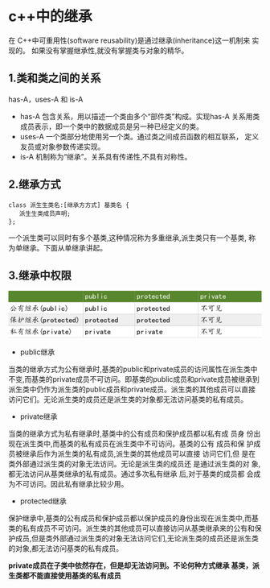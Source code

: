 # c++中的继承

在 C++中可重用性\(software reusability\)是通过继承\(inheritance\)这一机制来 实现的。 如果没有掌握继承性,就没有掌握类与对象的精华。

## 1.类和类之间的关系

has-A，uses-A 和 is-A

* has-A 包含关系，用以描述一个类由多个“部件类”构成。实现has-A 关系用类成员表示，即一个类中的数据成员是另一种已经定义的类。
* uses-A 一个类部分地使用另一个类。通过类之间成员函数的相互联系， 定义友员或对象参数传递实现。
* is-A 机制称为“继承”。关系具有传递性,不具有对称性。

## 2.继承方式

```
class 派⽣生类名:[继承⽅方式] 基类名 {
   派⽣生类成员声明;
};
```

一个派生类可以同时有多个基类,这种情况称为多重继承,派生类只有一个基类, 称为单继承。下面从单继承讲起。

## 3.继承中权限

![](../.gitbook/assets/markdown-img-paste-20180525141524664.png)

* ︎      public继承

当类的继承方式为公有继承时,基类的public和private成员的访问属性在派生类中不变,而基类的private成员不可访问。即基类的public成员和private成员被继承到派生类中仍作为派生类的public成员和private成员。派生类的其他成员可以直接访问它们。无论派生类的成员还是派生类的对象都无法访问基类的私有成员    ︎      。

* ︎      private继承     ︎           ︎           

当类的继承方式为私有继承时,基类中的公有成员和保护成员都以私有成 员身 份出现在派生类中,而基类的私有成员在派生类中不可访问。基类的公有 成员和保 护成员被继承后作为派生类的私有成员,派生类的其他成员可以直接 访问它们,但 是在类外部通过派生类的对象无法访问。无论是派生类的成员还 是通过派生类的对 象,都无法访问从基类继承的私有成员。通过多次私有继承 后,对于基类的成员都 会成为不可访问。因此私有继承比较少用。

* protected继承

保护继承中,基类的公有成员和保护成员都以保护成员的身份出现在派生类中,而基类的私有成员不可访问。派生类的其他成员可以直接访问从基类继承来的公有和保护成员,但是类外部通过派生类的对象无法访问它们,无论派生类的成员还是派生类的对象,都无法访问基类的私有成员。     ︎          

**private成员在子类中依然存在，但是却无法访问到。不论何种方式继承 基类，派生类都不能直接使用基类的私有成员**  ︎           

